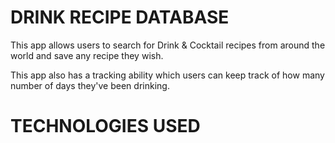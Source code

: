 <!-- file with explanations of the technologies used, the approach taken, a link to your live site, installation instructions, unsolved problems, etc -->

# DRINK RECIPE DATABASE

This app allows users to search for Drink & Cocktail recipes from around the world and save any recipe they wish.

This app also has a tracking ability which users can keep track of how many number of days they've been drinking.  

# TECHNOLOGIES USED
